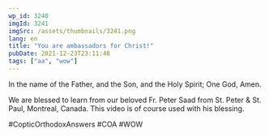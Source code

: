 ```yaml
---
wp_id: 3240
imgId: 3241
imgSrc: /assets/thumbnails/3241.png
lang: en
title: "You are ambassadors for Christ!"
pubDate: 2021-12-23T23:11:48
tags: ["aa", "wow"]
---
```

<!-- page: 6 -->

<p>In the name of the Father, and the Son, and the Holy Spirit; One God, Amen.</p>
<p>We are blessed to learn from our beloved Fr. Peter Saad from St. Peter &amp; St. Paul, Montreal, Canada. This video is of course used with his blessing.</p>
<p>#CopticOrthodoxAnswers​ #COA​ #WOW​</p>
